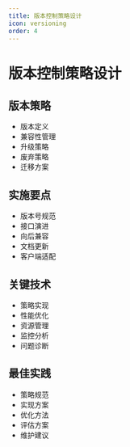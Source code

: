```yaml
---
title: 版本控制策略设计
icon: versioning
order: 4
---
```


# 版本控制策略设计

## 版本策略
- 版本定义
- 兼容性管理
- 升级策略
- 废弃策略
- 迁移方案

## 实施要点
- 版本号规范
- 接口演进
- 向后兼容
- 文档更新
- 客户端适配

## 关键技术
- 策略实现
- 性能优化
- 资源管理
- 监控分析
- 问题诊断

## 最佳实践
- 策略规范
- 实现方案
- 优化方法
- 评估方案
- 维护建议
